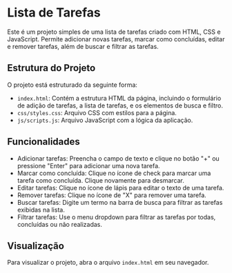 # Lista de Tarefas

Este é um projeto simples de uma lista de tarefas criado com HTML, CSS e JavaScript. Permite adicionar novas tarefas, marcar como concluídas, editar e remover tarefas, além de buscar e filtrar as tarefas.

## Estrutura do Projeto

O projeto está estruturado da seguinte forma:

- `index.html`: Contém a estrutura HTML da página, incluindo o formulário de adição de tarefas, a lista de tarefas, e os elementos de busca e filtro.
- `css/styles.css`: Arquivo CSS com estilos para a página.
- `js/scripts.js`: Arquivo JavaScript com a lógica da aplicação.

## Funcionalidades

- Adicionar tarefas: Preencha o campo de texto e clique no botão "+" ou pressione "Enter" para adicionar uma nova tarefa.
- Marcar como concluída: Clique no ícone de check para marcar uma tarefa como concluída. Clique novamente para desmarcar.
- Editar tarefas: Clique no ícone de lápis para editar o texto de uma tarefa.
- Remover tarefas: Clique no ícone de "X" para remover uma tarefa.
- Buscar tarefas: Digite um termo na barra de busca para filtrar as tarefas exibidas na lista.
- Filtrar tarefas: Use o menu dropdown para filtrar as tarefas por todas, concluídas ou não realizadas.

## Visualização

Para visualizar o projeto, abra o arquivo `index.html` em seu navegador.

